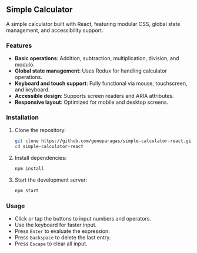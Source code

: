 ## Simple Calculator

A simple calculator built with React, featuring modular CSS, global state management, and accessibility support.

### Features

- **Basic operations**: Addition, subtraction, multiplication, division, and modulo.
- **Global state management**: Uses Redux for handling calculator operations.
- **Keyboard and touch support**: Fully functional via mouse, touchscreen, and keyboard.
- **Accessible design**: Supports screen readers and ARIA attributes.
- **Responsive layout**: Optimized for mobile and desktop screens.

### Installation

1. Clone the repository:
   ```bash
   git clone https://github.com/geneparagas/simple-calculator-react.git
   cd simple-calculator-react
   ```
2. Install dependencies:
   ```bash
   npm install
   ```
3. Start the development server:
   ```bash
   npm start
   ```

### Usage

- Click or tap the buttons to input numbers and operators.
- Use the keyboard for faster input.
- Press `Enter` to evaluate the expression.
- Press `Backspace` to delete the last entry.
- Press `Escape` to clear all input.

